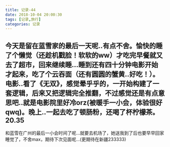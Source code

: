 ```yaml
---
title: 记录-44
date: 2018-10-04 20:00:30
tags: [记录,旅行]
categories: 记录
---
```

今天是留在蓝雪家的最后一天呢..有点不舍。愉快的睡了个懒觉（还趁机戳脸！软软的ww）才吃完早餐就又去了超市，回来继续睡...睡到还有四十分钟电影开始才起来，吃了个云吞面（还有圆圆的蟹黄..好吃！）。电影..看了《无双》，感觉晕乎乎的，一开始构建了一套逻辑，后来又把逻辑完全推翻，不过感觉还是有点意思吧..就是电影院里好冷orz(被暖手一小会，体验很好qwq)。晚上..一起去吃了顿肠粉，还喝了杯柠檬茶。
20.35
---
和蓝雪在广州的最后一小会时间了呢...就要去机场了，她送我到了后也要早早回家睡觉了，不舍max，期待下次见面呢...(更期待在新疆233333)